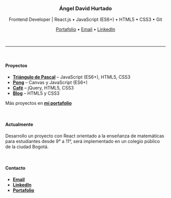 <br>

<h3 align="center">Ángel David Hurtado</h3>

<p align="center">
	Frontend Developer | React.js • JavaScript (ES6+) • HTML5 • CSS3 • Git
</p>

<p align="center">
	<a href="https://angeldavidhurtado.github.io/">Portafolio</a> •
	<a href="mailto:angeldavidhurtado.dev@gmail.com?subject=Revisamos tu GitHub - Hablemos&amp;body=Hola Ángel,%0D%0A%0D%0ASoy [tu nombre] de [nombre empresa opcional]. Hemos revisado tu GitHub y nos gustaría [asunto]">Email</a> •
	<a href="https://www.linkedin.com/in/angel-david-hurtado/">LinkedIn</a>
</p>

<br>

---

<br>

#### Proyectos
* [**Triángulo de Pascal**](https://angeldavidhurtado.github.io/pascals-triangle/) – JavaScript (ES6+), HTML5, CSS3
* [**Pong**](https://angeldavidhurtado.github.io/pong/) – Canvas y JavaScript (ES6+)
* [**Café**](https://angeldavidhurtado.github.io/cafe/) – jQuery, HTML5, CSS3
* [**Blog**](https://angeldavidhurtado.github.io/blog/) – HTML5 y CSS3

Más proyectos en <a href="https://angeldavidhurtado.github.io/">**mi portafolio**</a>

<br>

#### Actualmente
Desarrollo un proyecto con React orientado a la enseñanza de matemáticas para estudiantes desde 9° a 11°, será implementado en un colegio público de la ciudad Bogotá.

<br>

<!--
#### Experiencia

#### Referencias
-->
#### Contacto
* <a href="mailto:angeldavidhurtado.dev@gmail.com?subject=Revisamos tu GitHub - Hablemos&amp;body=Hola Ángel,%0D%0A%0D%0ASoy [tu nombre] de [nombre empresa opcional]. Hemos revisado tu GitHub y nos gustaría [asunto]">**Email**</a>
* [**LinkedIn**](https://www.linkedin.com/in/angel-david-hurtado/)
* [**Portafolio**](https://angeldavidhurtado.github.io/)

<br>
